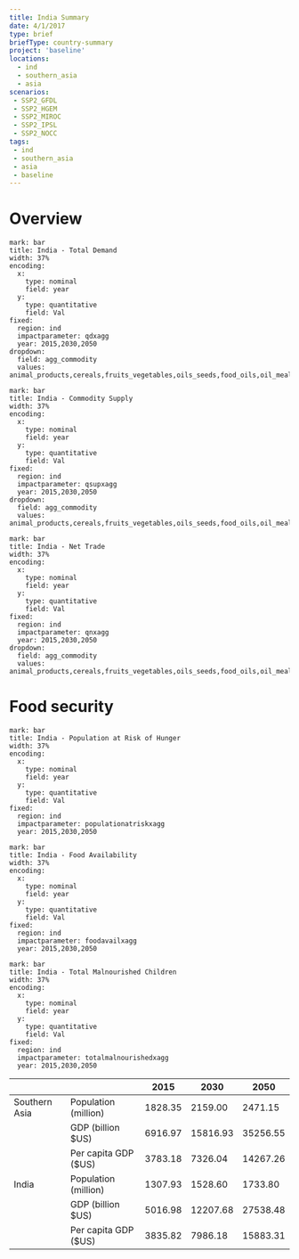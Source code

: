 ```yaml
---
title: India Summary
date: 4/1/2017
type: brief
briefType: country-summary
project: 'baseline'
locations:
  - ind
  - southern_asia
  - asia
scenarios:
 - SSP2_GFDL
 - SSP2_HGEM
 - SSP2_MIROC
 - SSP2_IPSL
 - SSP2_NOCC
tags:
 - ind
 - southern_asia
 - asia
 - baseline
---
```

# Overview 

```chart
mark: bar
title: India - Total Demand
width: 37%
encoding:
  x:
    type: nominal
    field: year
  y:
    type: quantitative
    field: Val
fixed:
  region: ind
  impactparameter: qdxagg
  year: 2015,2030,2050
dropdown:
  field: agg_commodity
  values: animal_products,cereals,fruits_vegetables,oils_seeds,food_oils,oil_meals,other,pulses,roots_tubers,sugar
```

```chart
mark: bar
title: India - Commodity Supply
width: 37%
encoding:
  x:
    type: nominal
    field: year
  y:
    type: quantitative
    field: Val
fixed:
  region: ind
  impactparameter: qsupxagg
  year: 2015,2030,2050
dropdown:
  field: agg_commodity
  values: animal_products,cereals,fruits_vegetables,oils_seeds,food_oils,oil_meals,other,pulses,roots_tubers,sugar
```

```chart
mark: bar
title: India - Net Trade
width: 37%
encoding:
  x:
    type: nominal
    field: year
  y:
    type: quantitative
    field: Val
fixed:
  region: ind
  impactparameter: qnxagg
  year: 2015,2030,2050
dropdown:
  field: agg_commodity
  values: animal_products,cereals,fruits_vegetables,oils_seeds,food_oils,oil_meals,other,pulses,roots_tubers,sugar
```

# Food security

```chart
mark: bar
title: India - Population at Risk of Hunger
width: 37%
encoding:
  x:
    type: nominal
    field: year
  y:
    type: quantitative
    field: Val
fixed:
  region: ind
  impactparameter: populationatriskxagg
  year: 2015,2030,2050
```

```chart
mark: bar
title: India - Food Availability
width: 37%
encoding:
  x:
    type: nominal
    field: year
  y:
    type: quantitative
    field: Val
fixed:
  region: ind
  impactparameter: foodavailxagg
  year: 2015,2030,2050
```

```chart
mark: bar
title: India - Total Malnourished Children
width: 37%
encoding:
  x:
    type: nominal
    field: year
  y:
    type: quantitative
    field: Val
fixed:
  region: ind
  impactparameter: totalmalnourishedxagg
  year: 2015,2030,2050
```

|   |   | 2015 | 2030 | 2050 |
|---|---|---|---|---|
| Southern Asia | Population (million) | 1828.35 | 2159.00 | 2471.15 |
|  | GDP (billion $US) | 6916.97 | 15816.93 | 35256.55 |
|  | Per capita GDP ($US) | 3783.18 | 7326.04 | 14267.26 |
| India | Population (million) | 1307.93 | 1528.60 | 1733.80 |
|  | GDP (billion $US) | 5016.98 | 12207.68 | 27538.48 |
|  | Per capita GDP ($US) | 3835.82| 7986.18| 15883.31|